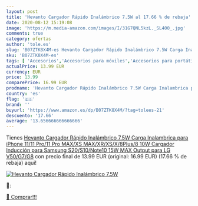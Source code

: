 ```yaml
---
layout: post
title: 'Hevanto Cargador Rápido Inalámbrico 7.5W al 17.66 % de rebaja'
date: 2020-08-12 15:19:08
image: 'https://m.media-amazon.com/images/I/31G7QNL5kzL._SL400_.jpg'
comments: true
category: ofertas
author: 'tole.es'
slug: 'B07ZTK8X4M-es Hevanto Cargador Rápido Inalámbrico 7.5W Carga Inalambrica...'
sku: 'B07ZTK8X4M-es'
tags: [ 'Accesorios','Accesorios para móviles','Accesorios para portátiles y netbooks','Cargadores y adaptadores para portátiles y netbooks','Cargadores y bases de carga para portátiles y netbooks','Comunicación móvil y accesorios','Electrónica','Fundas y carcasas para teléfonos móviles','Informática','Móviles','Móviles y smartphones libres','iphone', ]
actualPrice: 13.99 EUR
currency: EUR
price: 13.99
comparePrice: 16.99 EUR
prodname: 'Hevanto Cargador Rápido Inalámbrico 7.5W Carga Inalambrica para iPhone 11/11 Pro/11 Pro MAX/XS MAX/XR/XS/X/8Plus/8 10W Cargador Inducción para Samsung S20/S10/Note10 15W MAX Output para LG V50/G7/G8'
country: 'es'
flag: '🇪🇸'
brand: ''
buyurl: 'https://www.amazon.es/dp/B07ZTK8X4M/?tag=tolees-21'
descuento: '17.66'
average: '13.656666666666666'
---
```


Tienes [Hevanto Cargador Rápido Inalámbrico 7.5W Carga Inalambrica para iPhone 11/11 Pro/11 Pro MAX/XS MAX/XR/XS/X/8Plus/8 10W Cargador Inducción para Samsung S20/S10/Note10 15W MAX Output para LG V50/G7/G8](https://www.amazon.es/dp/B07ZTK8X4M/?tag=tolees-21) con precio final de  13.99 EUR (original: 16.99 EUR) (17.66 %  de rebaja) aqui!

[![Hevanto Cargador Rápido Inalámbrico 7.5W](https://m.media-amazon.com/images/I/31G7QNL5kzL._SL400_.jpg)](https://www.amazon.es/dp/B07ZTK8X4M/?tag=tolees-21)

🔎:


[🛒 Comprar!!!](https://www.amazon.es/dp/B07ZTK8X4M/?tag=tolees-21)

